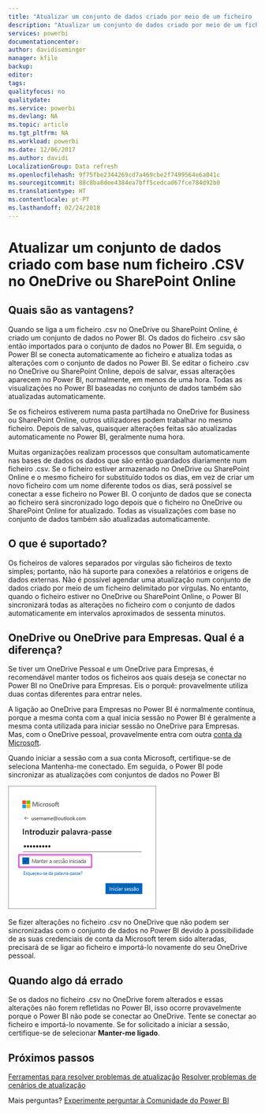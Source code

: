 ```yaml
---
title: "Atualizar um conjunto de dados criado por meio de um ficheiro .csv (valor separado por vírgulas) no OneDrive"
description: "Atualizar um conjunto de dados criado por meio de um ficheiro .csv (valor separado por vírgulas) no OneDrive"
services: powerbi
documentationcenter: 
author: davidiseminger
manager: kfile
backup: 
editor: 
tags: 
qualityfocus: no
qualitydate: 
ms.service: powerbi
ms.devlang: NA
ms.topic: article
ms.tgt_pltfrm: NA
ms.workload: powerbi
ms.date: 12/06/2017
ms.author: davidi
LocalizationGroup: Data refresh
ms.openlocfilehash: 9f75fbe2344269cd7a469cbe2f7499564e6a041c
ms.sourcegitcommit: 88c8ba8dee4384ea7bff5cedcad67fce784d92b0
ms.translationtype: HT
ms.contentlocale: pt-PT
ms.lasthandoff: 02/24/2018
---
```

# <a name="refresh-a-dataset-created-from-a-csv-file-on-onedrive-or-sharepoint-online"></a>Atualizar um conjunto de dados criado com base num ficheiro .CSV no OneDrive ou SharePoint Online
## <a name="what-are-the-advantages"></a>Quais são as vantagens?
Quando se liga a um ficheiro .csv no OneDrive ou SharePoint Online, é criado um conjunto de dados no Power BI. Os dados do ficheiro .csv são então importados para o conjunto de dados no Power BI. Em seguida, o Power BI se conecta automaticamente ao ficheiro e atualiza todas as alterações com o conjunto de dados no Power BI. Se editar o ficheiro .csv no OneDrive ou SharePoint Online, depois de salvar, essas alterações aparecem no Power BI, normalmente, em menos de uma hora. Todas as visualizações no Power BI baseadas no conjunto de dados também são atualizadas automaticamente.

Se os ficheiros estiverem numa pasta partilhada no OneDrive for Business ou SharePoint Online, outros utilizadores podem trabalhar no mesmo ficheiro. Depois de salvas, quaisquer alterações feitas são atualizadas automaticamente no Power BI, geralmente numa hora.

Muitas organizações realizam processos que consultam automaticamente nas bases de dados os dados que são então guardados diariamente num ficheiro .csv. Se o ficheiro estiver armazenado no OneDrive ou SharePoint Online e o mesmo ficheiro for substituído todos os dias, em vez de criar um novo ficheiro com um nome diferente todos os dias, será possível se conectar a esse ficheiro no Power BI. O conjunto de dados que se conecta ao ficheiro será sincronizado logo depois que o ficheiro no OneDrive ou SharePoint Online for atualizado. Todas as visualizações com base no conjunto de dados também são atualizadas automaticamente.

## <a name="whats-supported"></a>O que é suportado?
Os ficheiros de valores separados por vírgulas são ficheiros de texto simples; portanto, não há suporte para conexões a relatórios e origens de dados externas. Não é possível agendar uma atualização num conjunto de dados criado por meio de um ficheiro delimitado por vírgulas. No entanto, quando o ficheiro estiver no OneDrive ou SharePoint Online, o Power BI sincronizará todas as alterações no ficheiro com o conjunto de dados automaticamente em intervalos aproximados de sessenta minutos.

## <a name="onedrive-or-onedrive-for-business-whats-the-difference"></a>OneDrive ou OneDrive para Empresas. Qual é a diferença?
Se tiver um OneDrive Pessoal e um OneDrive para Empresas, é recomendável manter todos os ficheiros aos quais deseja se conectar no Power BI no OneDrive para Empresas. Eis o porquê: provavelmente utiliza duas contas diferentes para entrar neles.

A ligação ao OneDrive para Empresas no Power BI é normalmente contínua, porque a mesma conta com a qual inicia sessão no Power BI é geralmente a mesma conta utilizada para iniciar sessão no OneDrive para Empresas. Mas, com o OneDrive pessoal, provavelmente entra com outra [conta da Microsoft](http://www.microsoft.com/account/default.aspx).

Quando iniciar a sessão com a sua conta Microsoft, certifique-se de seleciona Mantenha-me conectado. Em seguida, o Power BI pode sincronizar as atualizações com conjuntos de dados no Power BI

![](media/refresh-csv-file-onedrive/refresh_signin_keepmesignedin.png)

Se fizer alterações no ficheiro .csv no OneDrive que não podem ser sincronizadas com o conjunto de dados no Power BI devido à possibilidade de as suas credenciais de conta da Microsoft terem sido alteradas, precisará de se ligar ao ficheiro e importá-lo novamente do seu OneDrive pessoal.

## <a name="when-things-go-wrong"></a>Quando algo dá errado
Se os dados no ficheiro .csv no OneDrive forem alterados e essas alterações não forem refletidas no Power BI, isso ocorre provavelmente porque o Power BI não pode se conectar ao OneDrive. Tente se conectar ao ficheiro e importá-lo novamente. Se for solicitado a iniciar a sessão, certifique-se de selecionar **Manter-me ligado**.

## <a name="next-steps"></a>Próximos passos
[Ferramentas para resolver problemas de atualização](service-gateway-onprem-tshoot.md)
[Resolver problemas de cenários de atualização](refresh-troubleshooting-refresh-scenarios.md)

Mais perguntas? [Experimente perguntar à Comunidade do Power BI](https://community.powerbi.com/)

